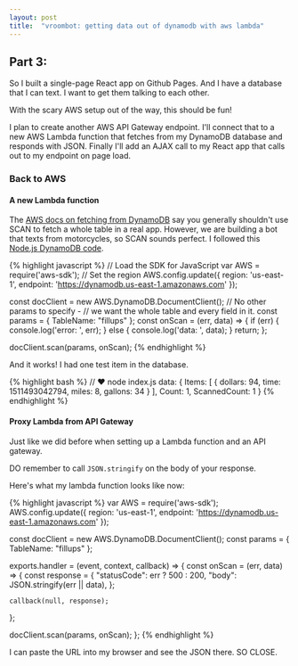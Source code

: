```yaml
---
layout: post
title:  "vroombot: getting data out of dynamodb with aws lambda"
---
```


## Part 3:
So I built a single-page React app on Github Pages.  And I have a database that I can text.  I want to get them talking to each other.

With the scary AWS setup out of the way, this should be fun!

I plan to create another AWS API Gateway endpoint.  I'll connect that to a new AWS Lambda function that fetches from my DynamoDB database and responds with JSON.  Finally I'll add an AJAX call to my React app that calls out to my endpoint on page load.

### Back to AWS

#### A new Lambda function

The [AWS docs on fetching from DynamoDB](dynamodb-scan) say you generally shouldn't use SCAN to fetch a whole table in a real app. However, we are building a bot that texts from motorcycles, so SCAN sounds perfect.  I followed this [Node.js DynamoDB code](dynamodb-scan).

{% highlight javascript %}
// Load the SDK for JavaScript
var AWS = require('aws-sdk');
// Set the region
AWS.config.update({
  region: 'us-east-1',
  endpoint: 'https://dynamodb.us-east-1.amazonaws.com'
});

const docClient = new AWS.DynamoDB.DocumentClient();
// No other params to specify -
// we want the whole table and every field in it.
const params = { TableName: "fillups" };
const onScan = (err, data) => {
  if (err) {
    console.log('error: ', err);
  } else {
    console.log('data: ', data);
  }
  return;
};

docClient.scan(params, onScan);
{% endhighlight %}

And it works!  I had one test item in the database.

{% highlight bash %}
// ♥ node index.js
data:  { Items: [ { dollars: 94, time: 1511493042794, miles: 8, gallons: 34 } ],
  Count: 1,
  ScannedCount: 1 }
{% endhighlight %}

#### Proxy Lambda from API Gateway

Just like we did before when setting up a Lambda function and an API gateway.

DO remember to call `JSON.stringify` on the body of your response.

Here's what my lambda function looks like now:

{% highlight javascript %}
var AWS = require('aws-sdk');
AWS.config.update({
  region: 'us-east-1',
  endpoint: 'https://dynamodb.us-east-1.amazonaws.com'
});

const docClient = new AWS.DynamoDB.DocumentClient();
const params = { TableName: "fillups" };

exports.handler = (event, context, callback) => {
  const onScan = (err, data) => {
    const response = {
      "statusCode": err ? 500 : 200,
      "body": JSON.stringify(err || data),
    };

    callback(null, response);
  };

  docClient.scan(params, onScan);
};
{% endhighlight %}

I can paste the URL into my browser and see the JSON there.  SO CLOSE.

[dynamodb-scan]: http://docs.aws.amazon.com/amazondynamodb/latest/developerguide/SQLtoNoSQL.ReadData.Scan.html
[dynamodb-node]: http://docs.aws.amazon.com/amazondynamodb/latest/developerguide/GettingStarted.NodeJs.04.html
